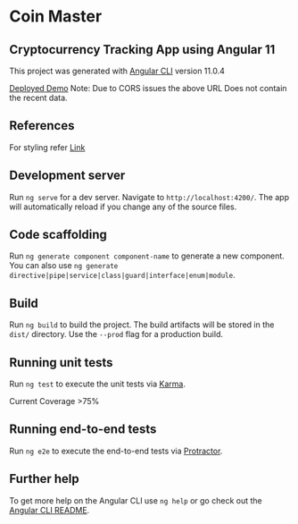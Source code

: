 # Coin Master
## Cryptocurrency Tracking App using Angular 11

This project was generated with [Angular CLI](https://github.com/angular/angular-cli) version 11.0.4

[Deployed Demo](https://obtainable-lawyer.surge.sh/)
Note: Due to CORS issues the above URL Does not contain the recent data.

## References
For styling refer [Link](https://www.creative-tim.com/product/paper-kit-2)

## Development server

Run `ng serve` for a dev server. Navigate to `http://localhost:4200/`. The app will automatically reload if you change any of the source files.

## Code scaffolding

Run `ng generate component component-name` to generate a new component. You can also use `ng generate directive|pipe|service|class|guard|interface|enum|module`.

## Build

Run `ng build` to build the project. The build artifacts will be stored in the `dist/` directory. Use the `--prod` flag for a production build.

## Running unit tests

Run `ng test` to execute the unit tests via [Karma](https://karma-runner.github.io).

Current Coverage >75%

## Running end-to-end tests

Run `ng e2e` to execute the end-to-end tests via [Protractor](http://www.protractortest.org/).

## Further help

To get more help on the Angular CLI use `ng help` or go check out the [Angular CLI README](https://github.com/angular/angular-cli/blob/master/README.md).